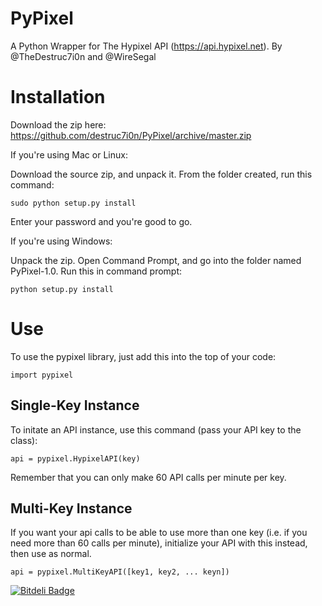 PyPixel
=======

A Python Wrapper for The Hypixel API (https://api.hypixel.net). By @TheDestruc7i0n and @WireSegal



Installation
============

Download the zip here: https://github.com/destruc7i0n/PyPixel/archive/master.zip

If you're using Mac or Linux:

Download the source zip, and unpack it. From the folder created, run this command: 
```
sudo python setup.py install
```
Enter your password and you're good to go.



If you're using Windows:

Unpack the zip. Open Command Prompt, and go into the folder named PyPixel-1.0.
Run this in command prompt:
```
python setup.py install
```


Use
===

To use the pypixel library, just add this into the top of your code:

```
import pypixel
```

Single-Key Instance
-------------------

To initate an API instance, use this command (pass your API key to the class):

```
api = pypixel.HypixelAPI(key)
```

Remember that you can only make 60 API calls per minute per key.

Multi-Key Instance
------------------

If you want your api calls to be able to use more than one key (i.e. if you need more than 60 calls per minute), initialize your API with this instead, then use as normal.
```
api = pypixel.MultiKeyAPI([key1, key2, ... keyn])
```






[![Bitdeli Badge](https://d2weczhvl823v0.cloudfront.net/destruc7i0n/pypixel/trend.png)](https://bitdeli.com/free "Bitdeli Badge")

